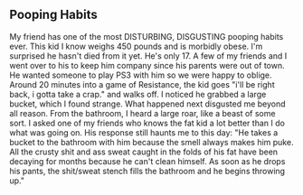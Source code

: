## Pooping Habits ##

My friend has one of the most DISTURBING, DISGUSTING pooping habits ever.
This kid I know weighs 450 pounds and is morbidly obese. I'm surprised he hasn't died from it yet. He's only 17. A few of my friends and I went over to his to keep him company since his parents were out of town. He wanted someone to play PS3 with him so we were happy to oblige.
Around 20 minutes into a game of Resistance, the kid goes "i'll be right back, i gotta take a crap." and walks off. I noticed he grabbed a large bucket, which I found strange. What happened next disgusted me beyond all reason.
From the bathroom, I heard a large roar, like a beast of some sort. I asked one of my friends who knows the fat kid a lot better than I do what was going on. His response still haunts me to this day:
"He takes a bucket to the bathroom with him because the smell always makes him puke. All the crusty shit and ass sweat caught in the folds of his fat have been decaying for months because he can't clean himself. As soon as he drops his pants, the shit/sweat stench fills the bathroom and he begins throwing up."